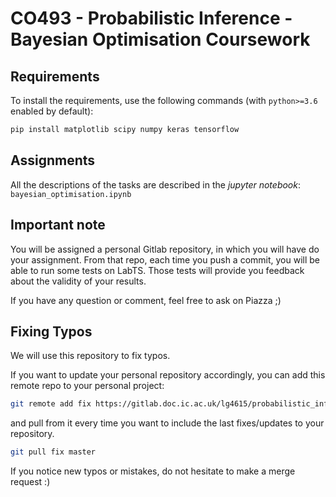 # CO493 - Probabilistic Inference - Bayesian Optimisation Coursework

## Requirements

To install the requirements, use the following commands (with `python>=3.6` enabled by default):
```bash
pip install matplotlib scipy numpy keras tensorflow
```

## Assignments

All the descriptions of the tasks are described in the *jupyter notebook*: `bayesian_optimisation.ipynb`

## Important note 

You will be assigned a personal Gitlab repository, in which you will have do your assignment.
From that repo, each time you push a commit, you will be able to run some tests on LabTS.
Those tests will provide you feedback about the validity of your results.

If you have any question or comment, feel free to ask on Piazza ;)

## Fixing Typos 

We will use this repository to fix typos.

If you want to update your personal repository accordingly, you can add this remote repo to your personal project: 
```bash
git remote add fix https://gitlab.doc.ic.ac.uk/lg4615/probabilistic_inference_bayesian_optimisation_coursework
```
and pull from it every time you want to include the last fixes/updates to your repository. 
```bash
git pull fix master
``` 

If you notice new typos or mistakes, do not hesitate to make a merge request :) 
